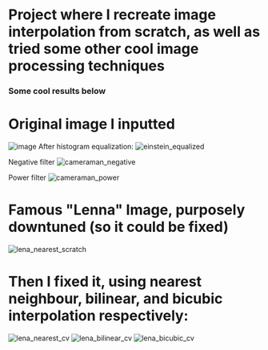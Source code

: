 # Project where I recreate image interpolation from scratch, as well as tried some other cool image processing techniques
### Some cool results below

# Original image I inputted
![image](https://github.com/user-attachments/assets/861ac508-2d8b-41af-8b8c-d0f4b46874c5)
After histogram equalization:
![einstein_equalized](https://github.com/user-attachments/assets/24999d91-aa09-4e6e-b72e-2194bfcc5412)

Negative filter
![cameraman_negative](https://github.com/user-attachments/assets/9bdcba2d-ca11-4850-b51f-ab9d8c136447)

Power filter
![cameraman_power](https://github.com/user-attachments/assets/db771bdb-0d25-4b37-a628-a1c7f6fbe843)

# Famous "Lenna" Image, purposely downtuned (so it could be fixed)
![lena_nearest_scratch](https://github.com/user-attachments/assets/f5644f5f-a026-4f9d-bc0b-ee7b7cb6e70a)

# Then I fixed it, using nearest neighbour, bilinear, and bicubic interpolation respectively:

![lena_nearest_cv](https://github.com/user-attachments/assets/81e627c9-12e7-4ec0-9af1-9010ae9745ab)
![lena_bilinear_cv](https://github.com/user-attachments/assets/cd47f97b-33fc-48a8-b64a-d8d2a7659914)
![lena_bicubic_cv](https://github.com/user-attachments/assets/a44684b1-c475-43f8-ae39-ba0eefc8ff71)
